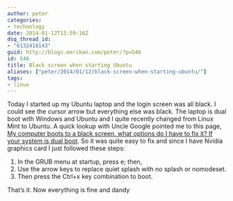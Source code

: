 ```yaml
---
author: peter
categories:
- technology
date: 2014-01-12T15:59:16Z
dsq_thread_id:
- "6132418143"
guid: http://blogs.merikan.com/peter/?p=546
id: 546
title: Black screen when starting Ubuntu
aliases: ["peter/2014/01/12/black-screen-when-starting-ubuntu/"]
tags:
- linux
---
```


Today I started up my Ubuntu laptop and the login screen was all black. I could see the cursor arrow but everything else was black. The laptop is dual boot with Windows and Ubuntu and I quite recently changed from Linux Mint to Ubuntu. A quick lookup with Uncle Google pointed me to this page, [My computer boots to a black screen, what options do I have to fix it? If your system is dual boot](http://askubuntu.com/questions/162075/my-computer-boots-to-a-black-screen-what-options-do-i-have-to-fix-it/162087#162087 "My computer boots to a black screen, what options do I have to fix it?"). So it was quite easy to fix and since I have Nvidia graphics card I just followed these steps:

  1. In the GRUB menu at startup, press e; then,
  2. Use the arrow keys to replace quiet splash with no splash or nomodeset.
  3. Then press the Ctrl+x key combination to boot.

That’s it. Now everything is fine and dandy
